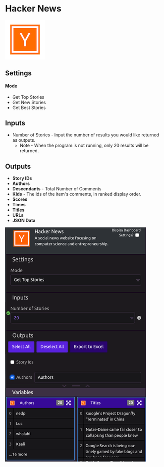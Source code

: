 # Hacker News

![A social news website focusing on computer science and entrepreneurship.](../../.gitbook/assets/hacker_news.png)

## Settings

#### Mode

* Get Top Stories
* Get New Stories
* Get Best Stories

## Inputs

* Number of Stories - Input the number of results you would like returned as outputs. 
  * Note - When the program is not running, only 20 results will be returned. 

## Outputs

* **Story IDs**
* **Authors**
* **Descendants** - Total Number of Comments
* **Kids** - The ids of the item's comments, in ranked display order.
* **Scores**
* **Times**
* **Titles**
* **URLs**
* **JSON Data**

![Hacker News Module Preview](../../.gitbook/assets/screenshot-2019-07-17-10.32.50.png)

